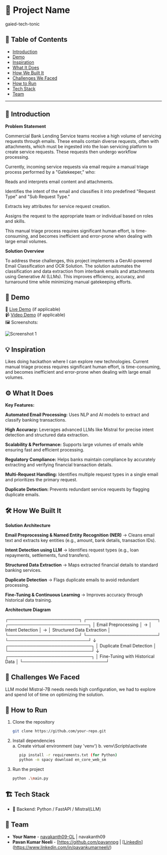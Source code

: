 # 🚀 Project Name
gaied-tech-tonic
## 📌 Table of Contents
- [Introduction](#introduction)
- [Demo](#demo)
- [Inspiration](#inspiration)
- [What It Does](#what-it-does)
- [How We Built It](#how-we-built-it)
- [Challenges We Faced](#challenges-we-faced)
- [How to Run](#how-to-run)
- [Tech Stack](#tech-stack)
- [Team](#team)

---

## 🎯 Introduction
**Problem Statement**

Commercial Bank Lending Service teams receive a high volume of servicing requests through emails. These emails contain diverse requests, often with attachments, which must be ingested into the loan servicing platform to create service requests. These requests then undergo workflow processing.

Currently, incoming service requests via email require a manual triage process performed by a "Gatekeeper," who:

Reads and interprets email content and attachments.

Identifies the intent of the email and classifies it into predefined "Request Type" and "Sub Request Type."

Extracts key attributes for service request creation.

Assigns the request to the appropriate team or individual based on roles and skills.

This manual triage process requires significant human effort, is time-consuming, and becomes inefficient and error-prone when dealing with large email volumes.

**Solution Overview**

To address these challenges, this project implements a GenAI-powered Email Classification and OCR Solution. The solution automates the classification and data extraction from interbank emails and attachments using Generative AI (LLMs). This improves efficiency, accuracy, and turnaround time while minimizing manual gatekeeping efforts.


## 🎥 Demo
🔗 [Live Demo](#) (if applicable)  
📹 [Video Demo](#) (if applicable)  
🖼️ Screenshots:

![Screenshot 1](link-to-image)

## 💡 Inspiration
Likes doing hackathon where I can explore new technologies.
Current manual triage process requires significant human effort, is time-consuming, and becomes inefficient and error-prone when dealing with large email volumes.

## ⚙️ What It Does
**Key Features:**

**Automated Email Processing:** Uses NLP and AI models to extract and classify banking transactions.

**High Accuracy:** Leverages advanced LLMs like Mistral for precise intent detection and structured data extraction.

**Scalability & Performance:** Supports large volumes of emails while ensuring fast and efficient processing.

**Regulatory Compliance:** Helps banks maintain compliance by accurately extracting and verifying financial transaction details.

**Multi-Request Handling:** Identifies multiple request types in a single email and prioritizes the primary request.

**Duplicate Detection:** Prevents redundant service requests by flagging duplicate emails.

## 🛠️ How We Built It
**Solution Architecture**

**Email Preprocessing & Named Entity Recognition (NER)** → Cleans email text and extracts key entities (e.g., amount, bank details, transaction IDs).

**Intent Detection using LLM** → Identifies request types (e.g., loan repayments, settlements, fund transfers).

**Structured Data Extraction** → Maps extracted financial details to standard banking services.

**Duplicate Detection** → Flags duplicate emails to avoid redundant processing.

**Fine-Tuning & Continuous Learning** → Improves accuracy through historical data training.

**Architecture Diagram**

┌───────────────────────┐     ┌───────────────────────┐     ┌──────────────────────────┐
│ Email Preprocessing  │ →  │ Intent Detection      │ →  │ Structured Data Extraction │
└───────────────────────┘     └───────────────────────┘     └──────────────────────────┘
                           ↓
              ┌───────────────────────────┐
              │ Duplicate Email Detection │
              └───────────────────────────┘
                           ↓
              ┌───────────────────────────┐
              │ Fine-Tuning with Historical Data │
              └───────────────────────────┘


## 🚧 Challenges We Faced
LLM model Mistral-7B needs needs high configuration, we had to explore and spend lot of time on optimizing the solution.

## 🏃 How to Run
1. Clone the repository  
   ```sh
   git clone https://github.com/your-repo.git
   ```
2. Install dependencies  
   a. Create virtual environment (say 'venv')
   b. venv\Scripts\activate
   
   ```sh
      pip install -r requirements.txt (for Python)
      python -m spacy download en_core_web_sm
   ```
4. Run the project  
   ```sh
   python .\main.py
   ```

## 🏗️ Tech Stack
- 🔹 Backend: Python / FastAPI / Mistral(LLM)

## 👥 Team
- **Your Name** - [navakanth09-OL](https://github.com/navakanth09-OL) | navakanth09
- **Pavan Kumar Neeli** - [https://github.com/pavannpg | [[LinkedIn](#)](https://www.linkedin.com/in/pavankumarneeli/)
